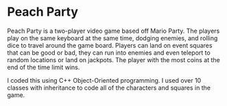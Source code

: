 # Peach Party

Peach Party is a two-player video game based off Mario Party. The players play on the same keyboard at the same time, dodging enemies, and rolling dice to travel around the game board. Players can land on event squares that can be good or bad, they can run into enemies and even teleport to random locations or land on jackpots. The player with the most coins at the end of the time limit wins.

I coded this using C++ Object-Oriented programming. I used over 10 classes with inheritance to code all of the characters and squares in the game.
